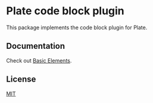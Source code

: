 # Plate code block plugin

This package implements the code block plugin for Plate.

## Documentation

Check out
[Basic Elements](https://platejs.org/docs/basic-elements).

## License

[MIT](../../LICENSE)
